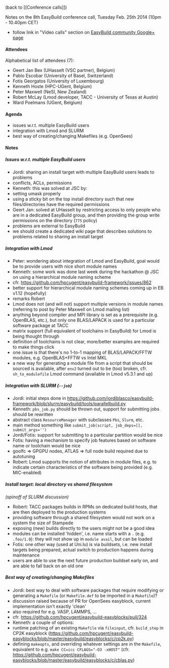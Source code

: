 (back to [[Conference calls]])

Notes on the 8th EasyBuild conference call, Tuesday Feb. 25th 2014 (10pm - 10.40pm CET)

 * follow link in "Video calls" section on [EasyBuild community Google+ page](https://plus.google.com/communities/103632287931200436158)

#### Attendees

Alphabetical list of attendees (7):

* Geert Jan Bex (UHasselt (VSC partner), Belgium)
* Pablo Escobar (University of Basel, Switzerland)
* Fotis Georgatos (University of Luxembourg)
* Kenneth Hoste (HPC-UGent, Belgium)
* Peter Maxwell (NeSI, New Zealand)
* Robert McLay (Lmod developer, TACC - University of Texas at Austin)
* Ward Poelmans (UGent, Belgium)

#### Agenda

* issues w.r.t. multiple EasyBuild users
* integration with Lmod and SLURM
* best way of creating/changing Makefiles (e.g. OpenSees)

#### Notes

##### Issues w.r.t. multiple EasyBuild users

* Jordi: sharing an install target with multiple EasyBuild users leads to problems
 * conflicts, ACLs, permissions
* Kenneth: this was solved at JSC by:
 * setting umask properly
 * using a sticky bit on the top install directory such that new files/directories have the required permissions
* Geert Jan: solved at UHasselt by restricting access to only people who are in a dedicated EasyBuild group, and then providing the group write permissions on the directory (`775` policy)
* problems are external to EasyBuild
* we should create a dedicated wiki page that describes solutions to problems related to sharing an install target

##### Integration with Lmod

* Peter: wondering about integration of Lmod and EasyBuild, goal would be to provide users with nice short module names
* Kenneth: some work was done last week during the hackathon @ JSC on using a hierarchical module naming scheme
 * cfr. https://github.com/hpcugent/easybuild-framework/issues/862
 * better support for hierarchical module naming schemes coming up in EB v1.12 (hopefully)
* remarks Robert
 * Lmod does not (and will not) support multiple versions in module names (referring to post by Peter Maxwell on Lmod mailing list)
 * anything beyond compiler and MPI library is set as a prerequisite (e.g. OpenBLAS, etc.), but only one BLAS/LAPACK is used for a particular software package at TACC
 * matrix support (full equivalent of toolchains in EasyBuild) for Lmod is being thought through
 * definition of toolchains is not clear, more/better examples are required to make things click
 * one issue is that there's no 1-to-1 mapping of BLAS/LAPACK/FFTW modules, e.g. OpenBLAS+FFTW vs Intel MKL
 * a new way for generating a module file from a script that should be sourced is available, after `env2` turned out to be (too) broken, cfr. `sh_to_modulefile` Lmod command (available in Lmod v5.3.1 and up)

##### Integration with SLURM (`--job`)

* Jordi: initial steps done in https://github.com/jordiblasco/easybuild-framework/blob/slurm/easybuild/tools/parallelbuild.py
* Kenneth: `pbs_job.py` should be thrown out, support for submitting jobs should be rewritten
 * abstract class `ResourceManager` with subclasses `Pbs`, `Slurm`, etc.
 * main method something like `submit_job(script, job_deps=[], submit_args='')`
* Jordi/Fotis: support for submitting to a particular partition would be nice
* Fotis: having a mechanism to specify job features based on software name or toolchain would be nice
 * goolfc => GPGPU nodes, ATLAS => full node build required due to autotuning
* Robert: Lmod supports the notion of attributes in module files, e.g. to indicate certain characteristics of the software being provided (e.g. MIC-enabled)

##### Install target: local directory vs shared filesystem

_(spinoff of SLURM discussion)_

* Robert: TACC packages builds in RPMs on dedicated build hosts, that are then deployed to the production systems
 * providing software through a shared filesystem would not work on a system the size of Stampede
 * exposing (new) builds directly to the users might not be a good idea
 * modules can be installed 'hidden', i.e. name starts with a `.` (e.g. `.foo/1.0`): they will not show up in `module avail`, but can be loaded
* Fotis: one other way (used at Uni.lu) is via buildsets, i.e. new install targets being prepared, actual switch to production happens during maintenance
 * users are able to use the next future production buildset early on, and are able to fall back on an old one


##### Best way of creating/changing Makefiles

* Jordi: best way to deal with software packages that require modifying or generating a `Makefile` (or `Makefile.def` to be imported in a `Makefile`)?
 * discussion raised because of PR for OpenSees easyblock, current implementation isn't exactly 'clean'
 * also required for e.g. VASP, LAMMPS, ...
 * cfr. https://github.com/hpcugent/easybuild-easyblocks/pull/324
* Kenneth: a couple of options:
 * runtime patching of an existing `Makefile` via `fileinput`, cfr. `build_step` in CP2K easyblock (https://github.com/hpcugent/easybuild-easyblocks/blob/master/easybuild/easyblocks/c/cp2k.py)
 * defining `makeopts`, and overriding whatever settings are in the `Makefile`, equivalent to e.g. `make CC=icc CFLAGS="-O3 -xHOST"` (cfr. https://github.com/hpcugent/easybuild-easyblocks/blob/master/easybuild/easyblocks/c/cblas.py)